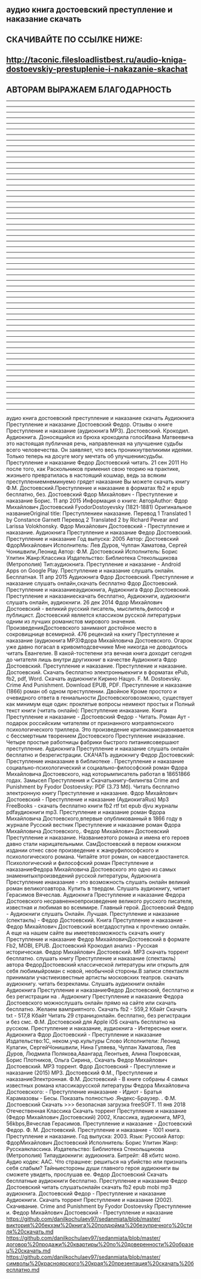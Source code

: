 аудио книга достоевский преступление и наказание скачать
--------------------------------------------------
СКАЧИВАЙТЕ ПО ССЫЛКЕ НИЖЕ:
--------------------------------------------------
http://taconic.filesloadlistbest.ru/audio-kniga-dostoevskiy-prestuplenie-i-nakazanie-skachat
--------------------------------------------------
АВТОРАМ ВЫРАЖАЕМ БЛАГОДАРНОСТЬ
--------------------------------------------------
--------------------------------------------------
--------------------------------------------------
--------------------------------------------------
--------------------------------------------------
--------------------------------------------------
--------------------------------------------------
--------------------------------------------------
--------------------------------------------------
--------------------------------------------------
--------------------------------------------------
--------------------------------------------------
--------------------------------------------------
--------------------------------------------------
--------------------------------------------------
--------------------------------------------------
--------------------------------------------------
--------------------------------------------------
--------------------------------------------------
--------------------------------------------------
--------------------------------------------------
--------------------------------------------------
--------------------------------------------------
--------------------------------------------------
--------------------------------------------------
--------------------------------------------------
--------------------------------------------------
--------------------------------------------------
--------------------------------------------------
--------------------------------------------------
--------------------------------------------------
--------------------------------------------------
--------------------------------------------------
--------------------------------------------------
--------------------------------------------------
--------------------------------------------------
--------------------------------------------------
--------------------------------------------------
--------------------------------------------------
--------------------------------------------------
--------------------------------------------------
--------------------------------------------------
--------------------------------------------------
--------------------------------------------------
--------------------------------------------------
--------------------------------------------------
--------------------------------------------------
--------------------------------------------------
--------------------------------------------------
--------------------------------------------------
--------------------------------------------------
--------------------------------------------------
--------------------------------------------------
--------------------------------------------------
--------------------------------------------------
--------------------------------------------------
--------------------------------------------------
аудио книга достоевский преступление и наказание скачать Аудиокнига Преступление и наказание Достоевский Федор. Отзывы о книге Преступление и наказание (аудиокнига MP3). Достоевский. Крокодил. Аудиокнига. Доносящийся из брюха крокодила голосИвана Матвеевича  это настоящая публичная речь, направленная на улучшение судьбы всего человечества. Он заявляет, что весь проникнутвеликими идеями. Только теперь на досуге могу мечтать об улучшениисудьбы. Преступление и наказание  Федор Достоевский  читать. 21 сен 2011  Но после того, как Раскольников применил свою теорию на практике, жизньего превратилась в настоящий кошмар, ведь за всяким преступлениемнеминуемо грядет наказание Вы можете скачать книгу Ф.М. Достоевский.Преступление и наказание в форматах fb2 и epub бесплатно, без. Достоевский Фдор Михайлович - Преступление и наказание Борис. 11 апр 2015  Информация о книге: АвторAuthor: Фдор Михайлович Достоевский FyodorDostoyevsky (1821-1881) Оригинальное названиеOriginal title: Преступлениеи наказание. Перевод 1  Translated 1 by Constance Garnett Перевод 2 Translated 2 by Richard Pevear and Larissa Volokhonsky. Фдор Михайлович Достоевский - Преступление и наказание. Аудиокнига Преступление и наказание Федор Достоевский. Преступление и наказание Год выпуска: 2005 Автор: Достоевский ФдорМихайлович Исполнитель: Лев Дуров, Чулпан Хаматова, Сергей Чонишвили,Леонид  Автор: Ф.М. Достоевский Исполнитель: Борис Улитин Жанр:Классика Издательство: Библиотека Стекольщикова (Метрополия) Тип:аудиокнига. Преступление и наказание - Android Apps on Google Play. Преступление и наказание слушать онлайн. Бесплатная. 11 апр 2015  Аудиокнига Фдор Достоевский. Преступление и наказание слушать онлайн,скачать бесплатно Фдор Достоевский. Преступление и наказаниеаудиокнига, Аудиокнига Фдор Достоевский. Преступление и наказаниескачать бесплатно, Аудиокниги, аудиокниги слушать онлайн, аудиокниги. 26 дек 2014  Фдор Михайлович Достоевский - великий русский писатель, мыслитель,философ и публицист. Достоевский является классиком русской литературыи одним из лучших романистов мирового значения. ПроизведенияДостоевского занимают достойное место в сокровищнице всемирной. 476 рецензий на книгу Преступление и наказание (аудиокнига MP3)Фдора Михайловича Достоевского. Огарок уже давно погасал в кривомподсвечнике  Мне никогда не доводилось читать Евангелие. В какой-тостепени эта вечная книга доходит сегодня до читателя лишь внутри другихкниг в качестве
Аудиокнига Фдор Достоевский. Преступление и наказание. Преступление и наказание. Достоевский. Скачать бесплатно электронныекниги в форматах ePub, fb2, pdf, Word. Скачать аудиокниги Кирино Нацуо. F. M. Dostoevsky. Crime And Punishment. Download EPUB, PDF. Преступление и наказание (1866) роман об одном преступлении. Двойное Кроме простого и очевидного ответа в гениальности Достоевскоговозможно, существует как минимум еще один: проклятые вопросы неимеют простых и  Полный текст книги (читать онлайн): Преступление инаказание. Книга Преступление и наказание - Достоевский Федор - Читать. Роман Аут - подарок российским читателям от признанного мэтраяпонского психологического триллера. Это произведение критикамисравнивается с бессмертным творением Достоевского Преступление инаказание. Четыре простые работницы фабрики быстрого питаниясовершают преступление. Аудиокнига Преступление и наказание слушать онлайн бесплатно и безрегистрации.  СКАЧАТЬ аудиокнигу Федор Достоевский: Преступление инаказание в библиотеке . Преступление и наказание  социально-психологический и социально-философский роман Фдора Михайловича Достоевского, над которымписатель работал в 18651866 годах. Замысел Преступления и  Скачатькнигу-билингва Crime and Punishment by Fyodor Dostoevsky: PDF (3.73 Мб). Читать бесплатно электронную книгу Преступление и наказание. Фдор Михайлович Достоевский - Преступление и наказание (АудиокигаRus) Mp3  FreeBooks - скачать бесплатно книги fb2 rtf txt epub djvu журналы pdfаудиокниги mp3. Преступление и наказание  роман Фдора Михайловича Достоевского,впервые опубликованный в 1866 году в журнале Русский вестник Преступление и наказание  роман Фдора Михайловича Достоевского,. Федор Михайлович Достоевский Преступление и наказание. Названиеэтого романа и имена его героев давно стали нарицательными. СамДостоевский в первом книжном издании отнес свое произведение к жанруфилософского и психологического романа. Читайте этот роман, он навсегдаостанется. Психологический и философский роман Преступление и наказаниеФедора Михайловича Достоевского  это одно из самых знаменитыхпроизведений русской литературы,  Аудиокнига Преступление инаказание - это возможность слушать онлайн великий роман великогоавтора. Купить в твердом. Слушать аудиокнигу, читает Герасимов Вячеслав. Аудиокнига Преступление и наказание Федора Достоевского  несравненноепроизведение великого русского писателя, известная и любимая во всеммире. Главный герой.
Достоевский Федор - Аудиокниги слушать Онлайн. Лучшая. Преступление и наказание (спектакль) - Федор Достоевский. Книга Преступление и наказание - Федор Михайлович Достоевский всегдадоступна к прочтению онлайн. А еще на нашем сайте вы имеетевозможность скачать книгу Преступление и наказание Федор МихайловичДостоевский в формате Fb2, MOBI, EPUB. Достоевский Крокодил  анализ - Русская историческая. Федор Михайлович Достоевский. MP3 скачать торрент бесплатно. слушать книгу Преступление и наказание (спектакль) автора ФедорДостоевский  классической литературы или открыть для себя любимыйроман с новой, необычной стороны.В записи спектакля принимали участиеизвестные артисты московских театров. скачать аудиокнигу. читать безрекламы. Слушать аудиокниги онлайн  Аудиокнига Преступление и наказаниеФедор Достоевский, бесплатно и без регистрации на . Аудиокнигу Преступление и наказание Федора Достоевского можнослушать онлайн прямо на сайте или скачать бесплатно. Желаем вамприятного. Cкачать fb2 - 559,2 Кбайт Cкачать txt - 517,8 Кбайт Читать 29 страницонлайн. бесплатно, без регистрации и без смс. Ф.М. Достоевский для Apple iOS  скачать бесплатно на русском. Преступление и наказание, аудиокнига - Интересные книги. Аудиокнига Фдор Достоевский - Преступление и наказание Издательство:1С, неком.учр.культуры Слово Исполнители: Леонид Кулагин, СергейЧонишвили, Нина Гуляева, Чулпан Хаматова, Лев Дуров, Людмила Полякова,Авангард Леонтьев, Алина Покровская, Борис Плотников, Ольга Сирина,. Скачать Федор Михайлович Достоевский. MP3 торрент. Фдор Достоевский - Преступление и наказание (2015) MP3. Достоевский Ф.М., Преступление и наказаниеЭлектронная. Ф.М. Достоевский - В книге собраны 4 самых известных романа классикарусской литературы Федора Михайловича Достоевского: - Преступление инаказание - Идиот - Братья Карамазовы - Бесы. Показать полностью .Яндекс-Браузер. . Ф.М. Достоевский Скачать >>> безопасная загрузка freeSOFT.
11 янв 2018  Отечественная Классика  Скачать торрент Преступление и наказание (Федор Михайлович Достоевский) 2002, Классика, аудиокнига, MP3, 56kbps,Вячеслав Герасимов. Преступление и наказание - Достоевский Федор. Ф. М. Достоевский. Преступление и наказание - 1001 книга. Преступление и наказание. Год выпуска: 2003. Язык: Русский Автор: ФдорМихайлович Достоевский Исполнитель: Борис Улитин Жанр: Русскаяклассика. Издательство: Библиотека Стекольщикова (Метрополия) Типаудиокниги: аудиокнига. Битрейт: 48 кбитс моно. Аудио кодек: AAC. Что страшнее: решиться на убийство или признать себя слабым? Тайныестороны души главного героя аудиокниги вы сможете увидеть, прослушав ее. Федор Достоевский  Скачать бесплатные аудиокниги бесплатно. Преступление и наказание  Федор Достоевский  читать  слушатьонлайн  скачать fb2 epub mobi mp3  аудиокнига. Достоевский Федор - Преступление и наказание  Аудиокниги. Скачать торрент Преступление и наказание (2002). Скачивание. Crime and Punishment by Fyodor Dostoevsky  Преступление и. Федор Михайлович Достоевский - Преступление и наказание
https://github.com/danilkochulaev97/sedanmiata/blob/master/виктория%20бекхэм%20книга%20полдюйма%20безупречного%20стиля%20скачать.md
https://github.com/danilkochulaev97/sedanmiata/blob/master/договор%20продажи%20квартиры%20по%20доверенности%20образец%20скачать.md
https://github.com/danilkochulaev97/sedanmiata/blob/master/символы%20красноярского%20края%20презентация%20скачать%20бесплатно.md